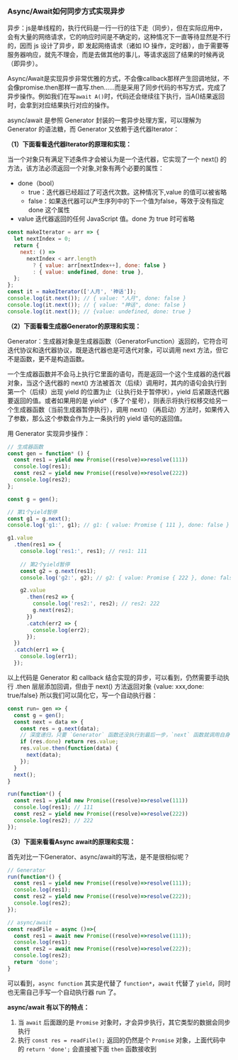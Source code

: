 ### Async/Await如何同步方式实现异步

异步：js是单线程的，执行代码是一行一行的往下走（同步），但在实际应用中，会有大量的网络请求，它的响应时间是不确定的，这种情况下一直等待显然是不行的，因而 js 设计了异步，即 发起网络请求（诸如 IO 操作，定时器），由于需要等服务器响应，就先不理会，而是去做其他的事儿，等请求返回了结果的时候再说（即异步）。

Async/Await是实现异步非常优雅的方式，不会像callback那样产生回调地狱，不会像promise.then那样一直写.then……而是采用了同步代码的书写方式，完成了异步操作。例如我们在写`await A()`时，代码还会继续往下执行，当A()结果返回时，会拿到对应结果执行对应的操作。

async/await 是参照 Generator 封装的一套异步处理方案，可以理解为 Generator 的语法糖，而 Generator 又依赖于迭代器Iterator：

**（1）下面看看迭代器Iterator的原理和实现：**

当一个对象只有满足下述条件才会被认为是一个迭代器，它实现了一个 next() 的方法，该方法必须返回一个对象,对象有两个必要的属性：

- done（bool）
    - true：迭代器已经超过了可迭代次数。这种情况下,value 的值可以被省略
    - false：如果迭代器可以产生序列中的下一个值为false，等效于没有指定 done 这个属性
- value 迭代器返回的任何 JavaScript 值。done 为 true 时可省略

```js
const makeIterator = arr => {
  let nextIndex = 0;
  return {
    next: () =>
      nextIndex < arr.length
        ? { value: arr[nextIndex++], done: false }
        : { value: undefined, done: true },
  };
};
const it = makeIterator(['人月', '神话']);
console.log(it.next()); // { value: "人月", done: false }
console.log(it.next()); // { value: "神话", done: false }
console.log(it.next()); // {value: undefined, done: true }
```

**（2）下面看看生成器Generator的原理和实现：**

Generator：生成器对象是生成器函数（GeneratorFunction）返回的，它符合可迭代协议和迭代器协议，既是迭代器也是可迭代对象，可以调用 next 方法，但它不是函数，更不是构造函数。

一个生成器函数并不会马上执行它里面的语句，而是返回一个这个生成器的迭代器对象，当这个迭代器的 next() 方法被首次（后续）调用时，其内的语句会执行到第一个（后续）出现 yield 的位置为止（让执行处于暂停状），yield 后紧跟迭代器要返回的值。或者如果用的是 yield*（多了个星号），则表示将执行权移交给另一个生成器函数（当前生成器暂停执行），调用 next() （再启动）方法时，如果传入了参数，那么这个参数会作为上一条执行的 yield 语句的返回值。

用 Generator 实现异步操作：

```js
// 生成器函数
const gen = function* () {
  const res1 = yield new Promise((resolve)=>resolve(111))
  console.log(res1);
  const res2 = yield new Promise((resolve)=>resolve(222))
  console.log(res2);
};

const g = gen();

// 第1个yield暂停
const g1 = g.next();
console.log('g1:', g1); // g1: { value: Promise { 111 }, done: false }

g1.value
  .then(res1 => {
    console.log('res1:', res1); // res1: 111
    
    // 第2个yield暂停
    const g2 = g.next(res1);
    console.log('g2:', g2); // g2: { value: Promise { 222 }, done: false }

    g2.value
      .then(res2 => {
        console.log('res2:', res2); // res2: 222
        g.next(res2);
      })
      .catch(err2 => {
        console.log(err2);
      });
  })
  .catch(err1 => {
    console.log(err1);
  });
```

以上代码是 Generator 和 callback 结合实现的异步，可以看到，仍然需要手动执行 .then 层层添加回调，但由于 next() 方法返回对象 {value: xxx,done: true/false} 所以我们可以简化它，写一个自动执行器：

```js
const run= gen => {
  const g = gen();
  const next = data => {
    const res = g.next(data);
    // 深度递归，只要 `Generator` 函数还没执行到最后一步，`next` 函数就调用自身
    if (res.done) return res.value;
    res.value.then(function(data) {
      next(data);
    });
  }
  next();
}

run(function*() {
  const res1 = yield new Promise((resolve)=>resolve(111))
  console.log(res1); // 111
  const res2 = yield new Promise((resolve)=>resolve(222))
  console.log(res2); // 222
});
```

**（3）下面来看看Async await的原理和实现：**

首先对比一下Generator、async/await的写法，是不是很相似呢？

```js
// Generator
run(function*() {
  const res1 = yield new Promise((resolve)=>resolve(111));
  console.log(res1);
  const res2 = yield new Promise((resolve)=>resolve(222));
  console.log(res2);
});

// async/await
const readFile = async ()=>{
  const res1 = await new Promise((resolve)=>resolve(111));
  console.log(res1);
  const res2 = await new Promise((resolve)=>resolve(222));
  console.log(res2);
  return 'done';
}
```

可以看到，`async function` 其实是代替了 `function*`，`await` 代替了 `yield`，同时也无需自己手写一个自动执行器 run 了。

**async/await 有以下的特点：**

1. 当 `await` 后面跟的是 `Promise` 对象时，才会异步执行，其它类型的数据会同步执行
2. 执行 `const res = readFile();` 返回的仍然是个 `Promise` 对象，上面代码中的 `return 'done';` 会直接被下面 `then` 函数接收到